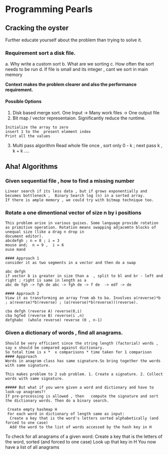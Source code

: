 
# Programming Pearls

## Cracking the oyster
Further educate yourself about the problem than trying to solve it. 

### Requirement sort a disk file. 
 a. Why write a custom sort
 b. What are we sorting 
 c. How often the sort needs to be run
 d. If file is small and its integer , cant we sort in main memory 

**Context makes the problem clearer and also the performance requirement.**

#### Possible Options
  1. Disk based merge sort.  One Input -> Many work files -> One output file
  2. Bit map / vector representaion. Significantly reduce the runtime. 
  ```
  Initialize the array to zero
  insert 1 to the  present element index
  Print all the values
  ```
  3. Multi pass algorithm
      Read whole file once , sort only 0 - k ; next pass k , k + k .... 

## Aha! Algorithms

### Given sequential file , how to find a missing number
    Linear search if its less data , but if grows exponentially and becomes bottleneck ,  Binary Search log (n) in a sorted array. 
    If there is ample memory , we could try with bitmap technique too. 

### Rotate a one dimentional vector of size n  by i positions
    This problem arise in various guises. Some language provide rotation as primitive operation. Rotation means swapping adjacemtn blocks of unequal size (like a drag n drop in 
    document editor).
    abcdefgh ; n = 8 ; i = 3
    mouse and;  n = 9 ,  i = 6
    ouse mand
    
    #### Approach 1
    consider it as two segments in a vector and then do a swap 
    
    abc defgh
    if vector b is greater in size than a  , split to bl and br - left and right ; right is same in length as a 
    abc de fgh -> fgh de abc -> fgh de -> f de  -> edf -> de
    
    #### Approach 2
    View it as transforming an array from ab to ba. Involves a(reverse)*b ; a(reverse)*b(reverse) ; (a(reverse)*b(reverse))(reverse). 
    
    cba defgh (reverse A) reverse(0,i)
    cba hgfed (reverse B) reverse(i ,n)
    defghabc  (whole reverse) reverse (0 , n-1)
    
### Given a dictionary of words , find all anagrams. 
    Should be very efficient since the string length (factorial) words , say x should be compared against dictionary. 
    So total time is x *  x comparisons * time taken for 1 comparison
    #### Appproach 
    Words in anagram class has same signature.So bring together the words with same signature.
    
    This makes problem to 2 sub problem. 1. Create a signature. 2. Collect words with same signature. 
   
    ##### But what if you were given a word and dictionary and have to look-up anagrams?!
    If pre-processing is allowed , then   compute the signature and sort the dictionary words. Then do a binary search.
   
     Create empty hashmap H
     For each word in dictionary of length same as input:
      Create a key that is the word's letters sorted alphabetically (and forced to one case)
      Add the word to the list of words accessed by the hash key in H
  To check for all anagrams of a given word:
      Create a key that is the letters of the word, sorted (and forced to one case)
      Look up that key in H
      You now have a list of all anagrams
